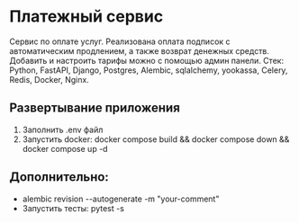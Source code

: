 # Платежный сервис

Сервис по оплате услуг. Реализована оплата подписок с автоматическим продлением, а также возврат денежных средств. Добавить и настроить тарифы можно с помощью админ панели.
Стек: Python, FastAPI, Django, Postgres, Alembic, sqlalchemy, yookassa, Celery, Redis, Docker, Nginx.

## Развертывание приложения
1. Заполнить .env файл
2. Запустить docker: docker compose build && docker compose down && docker compose up -d

## Дополнительно:
- alembic revision --autogenerate -m "your-comment"
- Запустить тесты: pytest -s
